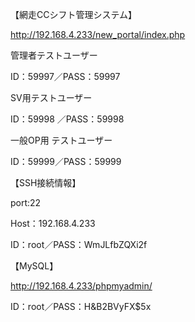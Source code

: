 【網走CCシフト管理システム】

http://192.168.4.233/new_portal/index.php

管理者テストユーザー

ID：59997／PASS：59997	

SV用テストユーザー

ID：59998 ／PASS：59998

一般OP用	テストユーザー

ID：59999／PASS：59999	

【SSH接続情報】

port:22

Host：192.168.4.233

ID：root／PASS：WmJLfbZQXi2f

【MySQL】

http://192.168.4.233/phpmyadmin/

ID：root／PASS：H&B2BVyFX$5x
